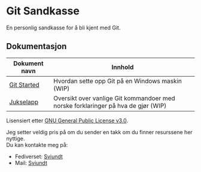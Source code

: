 # Git Sandkasse
En personlig sandkasse for å bli kjent med Git.

## Dokumentasjon

| Dokument navn | Innhold |
|---------------|---------|
| [Git Started](git-started.md) | Hvordan sette opp Git på en Windows maskin (WIP) |
| [Jukselapp](jukselapp.md) | Oversikt over vanlige Git kommandoer med norske forklaringer på hva de gjør (WIP) |

Lisensiert etter [GNU General Public License v3.0](LICENSE).  

Jeg setter veldig pris på om du sender en takk om du finner resurssene her nyttige.  
Du kan kontakte meg på:  
* Fediverset: [Sviundt](https://mstdn.poyo.me/Sviundt)
* Mail: [Sviundt](mailto:Sviundt@users.noreply.github.com)
